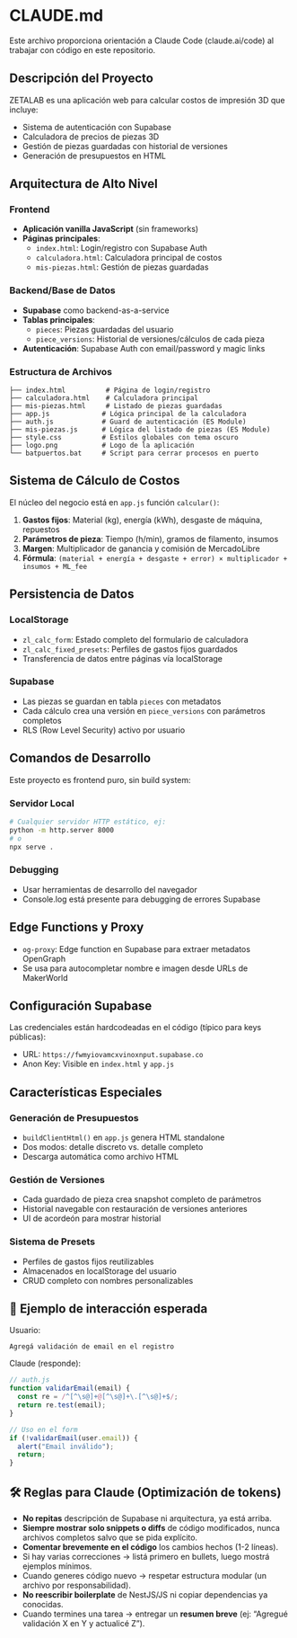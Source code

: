 # CLAUDE.md

Este archivo proporciona orientación a Claude Code (claude.ai/code) al trabajar con código en este repositorio.

## Descripción del Proyecto

ZETALAB es una aplicación web para calcular costos de impresión 3D que incluye:
- Sistema de autenticación con Supabase
- Calculadora de precios de piezas 3D
- Gestión de piezas guardadas con historial de versiones
- Generación de presupuestos en HTML

## Arquitectura de Alto Nivel

### Frontend
- **Aplicación vanilla JavaScript** (sin frameworks)
- **Páginas principales**:
  - `index.html`: Login/registro con Supabase Auth
  - `calculadora.html`: Calculadora principal de costos
  - `mis-piezas.html`: Gestión de piezas guardadas

### Backend/Base de Datos
- **Supabase** como backend-as-a-service
- **Tablas principales**:
  - `pieces`: Piezas guardadas del usuario
  - `piece_versions`: Historial de versiones/cálculos de cada pieza
- **Autenticación**: Supabase Auth con email/password y magic links

### Estructura de Archivos
```
├── index.html          # Página de login/registro
├── calculadora.html    # Calculadora principal
├── mis-piezas.html     # Listado de piezas guardadas
├── app.js             # Lógica principal de la calculadora
├── auth.js            # Guard de autenticación (ES Module)
├── mis-piezas.js      # Lógica del listado de piezas (ES Module)
├── style.css          # Estilos globales con tema oscuro
├── logo.png           # Logo de la aplicación
└── batpuertos.bat     # Script para cerrar procesos en puerto
```

## Sistema de Cálculo de Costos

El núcleo del negocio está en `app.js` función `calcular()`:

1. **Gastos fijos**: Material (kg), energía (kWh), desgaste de máquina, repuestos
2. **Parámetros de pieza**: Tiempo (h/min), gramos de filamento, insumos
3. **Margen**: Multiplicador de ganancia y comisión de MercadoLibre
4. **Fórmula**: `(material + energía + desgaste + error) × multiplicador + insumos + ML_fee`

## Persistencia de Datos

### LocalStorage
- `zl_calc_form`: Estado completo del formulario de calculadora
- `zl_calc_fixed_presets`: Perfiles de gastos fijos guardados
- Transferencia de datos entre páginas vía localStorage

### Supabase
- Las piezas se guardan en tabla `pieces` con metadatos
- Cada cálculo crea una versión en `piece_versions` con parámetros completos
- RLS (Row Level Security) activo por usuario

## Comandos de Desarrollo

Este proyecto es frontend puro, sin build system:

### Servidor Local
```bash
# Cualquier servidor HTTP estático, ej:
python -m http.server 8000
# o
npx serve .
```

### Debugging
- Usar herramientas de desarrollo del navegador
- Console.log está presente para debugging de errores Supabase

## Edge Functions y Proxy

- `og-proxy`: Edge function en Supabase para extraer metadatos OpenGraph
- Se usa para autocompletar nombre e imagen desde URLs de MakerWorld

## Configuración Supabase

Las credenciales están hardcodeadas en el código (típico para keys públicas):
- URL: `https://fwmyiovamcxvinoxnput.supabase.co`
- Anon Key: Visible en `index.html` y `app.js`

## Características Especiales

### Generación de Presupuestos
- `buildClientHtml()` en `app.js` genera HTML standalone
- Dos modos: detalle discreto vs. detalle completo
- Descarga automática como archivo HTML

### Gestión de Versiones
- Cada guardado de pieza crea snapshot completo de parámetros
- Historial navegable con restauración de versiones anteriores
- UI de acordeón para mostrar historial

### Sistema de Presets
- Perfiles de gastos fijos reutilizables
- Almacenados en localStorage del usuario
- CRUD completo con nombres personalizables



## 🎯 Ejemplo de interacción esperada
Usuario:  
```
Agregá validación de email en el registro
```

Claude (responde):  
```js
// auth.js
function validarEmail(email) {
  const re = /^[^\s@]+@[^\s@]+\.[^\s@]+$/;
  return re.test(email);
}

// Uso en el form
if (!validarEmail(user.email)) {
  alert("Email inválido");
  return;
}
```
## 🛠️ Reglas para Claude (Optimización de tokens)

- **No repitas** descripción de Supabase ni arquitectura, ya está arriba.
- **Siempre mostrar solo snippets o diffs** de código modificados, nunca archivos completos salvo que se pida explícito.
- **Comentar brevemente en el código** los cambios hechos (1-2 líneas).
- Si hay varias correcciones → listá primero en bullets, luego mostrá ejemplos mínimos.
- Cuando generes código nuevo → respetar estructura modular (un archivo por responsabilidad).
- **No reescribir boilerplate** de NestJS/JS ni copiar dependencias ya conocidas.
- Cuando termines una tarea → entregar un **resumen breve** (ej: “Agregué validación X en Y y actualicé Z”).